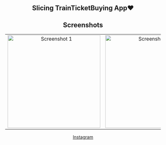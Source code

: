 <center>

## Slicing TrainTicketBuying App❤️

<h2><i class="fab fa-instagram"></i> Screenshots <i class="fas fa-camera"></i></h2>

<table>
  <tr>
    <td align="center"><img src="https://i.postimg.cc/bNVs9vMX/Screenshot-2023-07-10-at-20-19-23.png" alt="Screenshot 1" width="300"></td>
    <td align="center"><img src="https://i.postimg.cc/W1QzxHTX/Screenshot-2023-07-10-at-20-19-26.png" alt="Screenshot 2" width="300"></td>
    <td align="center"><img src="https://i.postimg.cc/Bn8tY09j/Screenshot-2023-07-10-at-20-21-06.png" alt="Screenshot 3" width="300"></td>
  </tr>
</table>

[<i class="fab fa-instagram"></i> Instagram](https://www.instagram.com/hashiifabdillah/)

</center>
